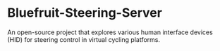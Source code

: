 # Bluefruit-Steering-Server
 An open-source project that explores various human interface devices (HID) for steering control in virtual cycling platforms.
